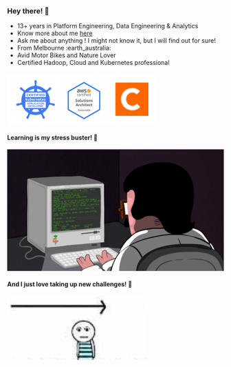 ### Hey there! :wave:

- 13+ years in Platform Engineering, Data Engineering & Analytics
- Know more about me [here](https://drive.google.com/file/d/1wA9lmnZJOVkD07eH1Sss-W8DB3B4H-zt/view?usp=sharing) 
- Ask me about anything ! I might not know it, but I will find out for sure!
- From Melbourne :earth_australia:
- Avid Motor Bikes and Nature Lover
- Certified Hadoop, Cloud and Kubernetes professional
####
![alt text](https://github.com/bibinnahas/bibinnahas/blob/main/badges.png)

#### Learning is my stress buster! :book:
![alt text](https://github.com/bibinnahas/bibinnahas/blob/main/ezgif-1-568e4ec0d802.gif)

#### And I just love taking up new challenges! :heartbeat:
![alt text](https://github.com/bibinnahas/bibinnahas/blob/main/challenges.gif)


